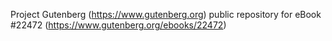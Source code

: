 Project Gutenberg (https://www.gutenberg.org) public repository for eBook #22472 (https://www.gutenberg.org/ebooks/22472)
